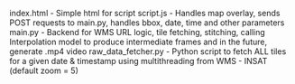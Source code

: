 index.html - Simple html for script
script.js - Handles map overlay, sends POST requests to main.py, handles bbox, date, time and other parameters
main.py - Backend for WMS URL logic, tile fetching, stitching, calling Interpolation model to produce intermediate frames and in the future, generate .mp4 video
raw_data_fetcher.py - Python script to fetch ALL tiles for a given date & timestamp using multithreading from WMS - INSAT (default zoom = 5)
